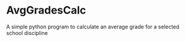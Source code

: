 # AvgGradesCalc
A simple python program to calculate an average grade for a selected school discipline
